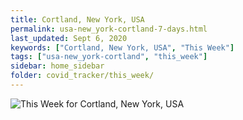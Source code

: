 ```yaml
---
title: Cortland, New York, USA
permalink: usa-new_york-cortland-7-days.html
last_updated: Sept 6, 2020
keywords: ["Cortland, New York, USA", "This Week"]
tags: ["usa-new_york-cortland", "this_week"]
sidebar: home_sidebar
folder: covid_tracker/this_week/
---
```


![This Week for Cortland, New York, USA](images/graphs/usa-new_york-cortland_delta_confirmed_7_days_graph.png)
